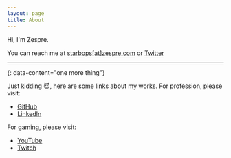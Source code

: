 ```yaml
---
layout: page
title: About
---
```

Hi, I'm Zespre.

You can reach me at [starbops[at]zespre.com](mailto:starbops@zespre.com) or [Twitter](https://twitter.com/starbops)

---
{: data-content="one more thing"}

Just kidding :smiling_imp:, here are some links about my works. For profession, please visit:

- [GitHub](https://github.com/starbops)
- [LinkedIn](https://www.linkedin.com/in/starbops)

For gaming, please visit:

- [YouTube](https://www.youtube.com/channel/UCVIPbYP853Uz7EgmANh85MQ)
- [Twitch](https://www.twitch.tv/starbops)
